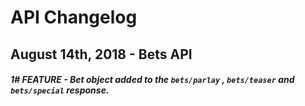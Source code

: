  #  **API Changelog**

## August 14th, 2018 - Bets API 

##### 1# <span>FEATURE</span>  - Bet object added to the `bets/parlay` , `bets/teaser`  and `bets/special`  response.  
